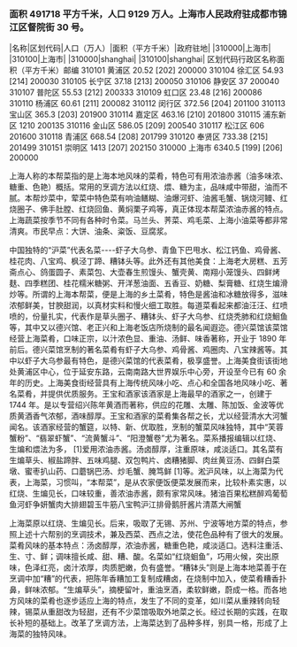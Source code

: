 <!--
 * @Author: vigne 1186963387@qq.com
 * @Date: 2022-10-01 10:44:38
 * @FilePath: /cooking-menu/src/views/asia/eastAsia/china/mockData/shanghai/readme.md
 * @Description:
 *
 * Copyright (c) 2023 by ${git_name_email}, All Rights Reserved.
-->
<!--
 * @Author: vigne 1186963387@qq.com
 * @Date: 2022-10-01 10:44:38
 * @FilePath: /cooking-menu/src/views/asia/eastAsia/china/mockData/shanghai/readme.md
 * @Description:
 *
 * Copyright (c) 2023 by ${git_name_email}, All Rights Reserved.
-->

### 面积 491718 平方千米，人口 9129 万人。上海市人民政府驻成都市锦江区督院街 30 号。

<!-- ||||| -->

|名称|区划代码|人口（万人）|面积（平方千米）|政府驻地| |310000|上海市| |310100|上海市| |310000|shanghai| |310100|shanghai| 区划代码行政区名称面积（平方千米）邮编 310101 黄浦区 20.52 [202] 200000 310104 徐汇区 54.93 [214] 200030 310105 长宁区 37.18 [213] 200050 310106 静安区 37 200040 310107 普陀区 55.53 [212] 200333 310109 虹口区 23.48 [216] 200086 310110 杨浦区 60.61 [211] 200082 310112 闵行区 372.56 [204] 201100 310113 宝山区 365.3 [203] 201900 310114 嘉定区 463.16 [210] 201800 310115 浦东新区 1210 200135 310116 金山区 586.05 [209] 200540 310117 松江区 606 201600 310118 青浦区 668.54 [208] 201799 310120 奉贤区 733.38 [215] 201499 310151 崇明区 1413 [207] 202150 310000 上海市 6340.5 [199] [206] 200000

上海人称的本帮菜指的是上海本地风味的菜肴，特色可有用浓油赤酱（油多味浓、糖重、色艳）概括。常用的烹调方法以红烧、煨、糖为主，品味咸中带甜，油而不腻。本帮炒菜中，荤菜中特色菜有响油鳝糊、油爆河虾、油酱毛蟹、锅烧河鳗、红烧圈子、佛手肚膛、红烧回鱼、黄焖栗子鸡等，真正体现本帮菜浓油赤酱的特点。上海蔬菜按季节不同有各种时令菜。马兰头、荠菜、鸡毛菜、上海小油菜等都非常清爽。市民早点：大饼、油条、粢饭、豆腐浆。

中国独特的“沪菜”代表名菜----虾子大乌参、青鱼下巴甩水、松江钙鱼、鸡骨酱、桂花肉、八宝鸡、枫泾丁蹄、糟钵头等。此外还有其他美食：上海老大房糕、五芳斋点心、鸽蛋圆子、素菜包、大壶春生煎馒头、蟹壳黄、南翔小笼馒头、四鲜烤麸、四季糕团、桂花糯米糖粥、开洋葱油面、五香豆、奶糖、梨膏糖、红烧生煸滑炒等。所谓的上海本帮菜，便是上海的乡土菜肴，特色是酱油和冰糖放得多，滋味浓郁鲜美，甘腴甜润，以真材实料和慢火细工取胜。每道菜看起来都油汪汪、红喷喷的，份量扎实，代表作是草头圈子、糟钵头、虾子大乌参、红烧秃肺和红烧鮰鱼等，其中又以德兴馆、老正兴和上海老饭店所烧制的最名闻遐迩。德兴菜馆该菜馆经营上海菜肴，口味正宗，以汁浓色显、重油、汤鲜、味香著称，开业于 1890 年前后。德兴菜馆烹制的著名菜肴有虾子大乌参、鸡骨酱、鸡圈肉、八宝辣酱等。其中以虾子大乌参最有特色，是德兴菜馆的代表菜肴，极享盛誉。上海美食街该街地处黄浦区中心，位于延安东路，云南南路大世界娱乐中心旁，开设至今已有 60 余年的历史。上海美食街经营具有上海传统风味小吃、点心和全国各地风味小吃、著名菜肴，并提供优质服务。王宝和酒家该酒家是上海最早的酒家之一，创建于 1744 年。是以专营绍兴陈年黄酒而著称，供应的花雕、太雕、陈加饭、金波等优质黄酒香气浓郁，酒味醇厚。王宝和酒家的菜肴集各帮之长，尤以经营清水大河蟹闻名。该酒家经营的蟹筵，以特、新、优取胜，烹制的蟹菜风味独特，其中“芙蓉蟹粉”、“翡翠虾蟹”、“流黄蟹斗”、“阳澄蟹卷”尤为著名。菜系播报编辑以红烧、生煸和煨法为多， [1]爱用浓油赤酱。汤卤醇厚，注重原味，咸淡适口。其名菜有生煸草头、椒盐蹄胖、五味鸡腿、双包鸭片、卤糟猪脚、肉丝黄豆汤、四鲜白菜墩、蜜枣扒山药、口蘑锅巴汤、炒毛蟹、腌笃鲜 [1]等。淞沪风味，以上海菜为代表，上海菜，习惯叫，“本帮菜”，是从农家便饭便菜发展而来，比较朴素实惠，以红烧、生煸见长，口味较重，善浓油赤酱，颇有家常风味。猪油百果松糕醉鸡葡萄鱼河虾争妍蟹肉大排翅碧玉牛筋八宝鸭沪江排骨鹅肝酱片清蒸大闸蟹

上海菜原以红烧、生煸见长。后来，吸取了无锡、苏州、宁波等地方菜的特点，参照上述十六帮别的烹调技术，兼及西菜、西点之法，使花色品种有了很大的发展。菜肴风味的基本特点：汤卤醇厚，浓油赤酱，糖重色艳，咸淡适口。选料注重活、生、寸、鲜；调味擅长咸、甜、糟、酸。名菜如“红烧蛔鱼”，巧用火候，突出原味，色泽红亮，卤汁浓厚，肉质肥嫩，负有盛誉。“糟钵头”则是上海本地菜善于在烹调中加“糟”的代表，把陈年香糟加工复制成糟卤，在烧制中加入，使菜肴糟香扑鼻，鲜味浓郁。“生煸草头”，摘梗留叶，重油烹酒，柔软鲜嫩，蔚成一格。而各地方风味的菜肴也逐步适应上海的特点，发生了不同的变革，如川菜从重辣转向轻辣，锡菜从重甜改为轻甜，还有不少菜馆吸取外地菜之长。经过长期的实践，在取长补短的基础上。改革了烹调方法，上海菜达到了品种多样，别具一格，形成了上海菜的独特风味。
